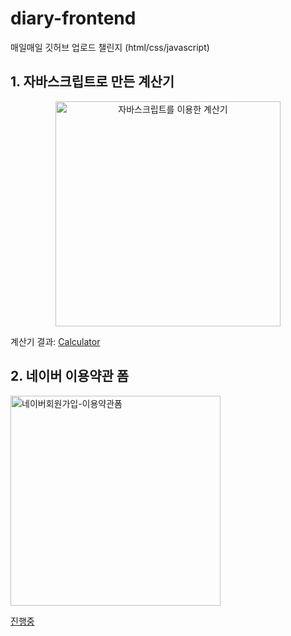 # diary-frontend
매일매일 깃허브 업로드 챌린지 (html/css/javascript)

## 1. 자바스크립트로 만든 계산기

<center><img width="360" alt="자바스크립트를 이용한 계산기" src="https://user-images.githubusercontent.com/45249021/105625592-a9e90900-5e6d-11eb-90fc-d3133c879c7d.PNG"></center>


계산기 결과: [Calculator](https://mirro97.github.io/diary-frontend/%EC%9E%90%EB%B0%94%EC%8A%A4%ED%81%AC%EB%A6%BD%ED%8A%B8%EB%A1%9C%20%EB%A7%8C%EB%93%9C%EB%8A%94%20%EA%B3%84%EC%82%B0%EA%B8%B0/calculator.html)


## 2. 네이버 이용약관 폼

<img width="336" alt="네이버회원가입-이용약관폼" src="https://user-images.githubusercontent.com/45249021/105625452-d4869200-5e6c-11eb-9c55-2a9ea5d0bba8.png">

[진행중](https://mirro97.github.io/diary-frontend/JavaScript/%ED%9A%8C%EC%9B%90%EA%B0%80%EC%9E%85%EC%95%BD%EA%B4%80%20%ED%8F%BC/index.html)
